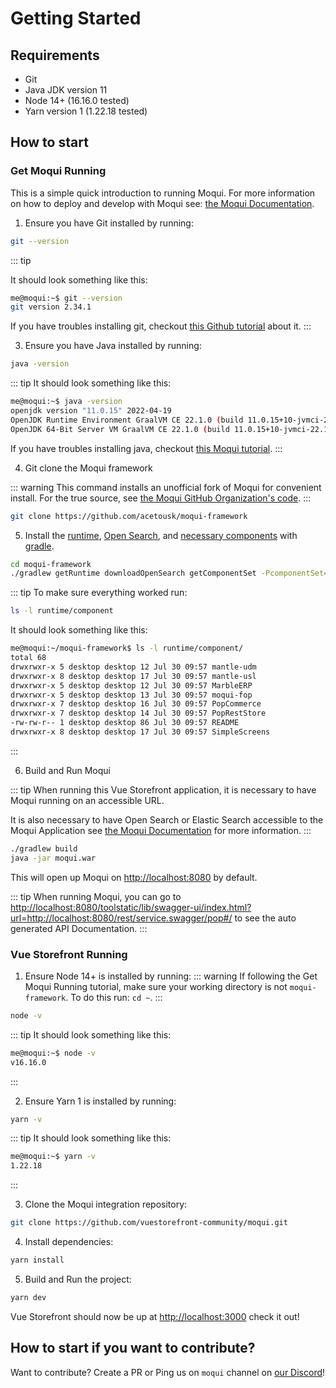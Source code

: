 # Getting Started

## Requirements
- Git
- Java JDK version 11
- Node 14+ (16.16.0 tested)
- Yarn version 1 (1.22.18 tested)

## How to start

### Get Moqui Running
This is a simple quick introduction to running Moqui. For more information on how to deploy and develop with Moqui see: [the Moqui Documentation](https://moqui.org/m/docs/framework/Run+and+Deploy#a1.QuickStart).

1. Ensure you have Git installed by running:
```bash
git --version 
```
::: tip

It should look something like this:
```bash
me@moqui:~$ git --version
git version 2.34.1
```
If you have troubles installing git, checkout [this Github tutorial](https://github.com/git-guides/install-git) about it.
:::

3. Ensure you have Java installed by running:
```bash
java -version
```
::: tip
It should look something like this:
```bash
me@moqui:~$ java -version
openjdk version "11.0.15" 2022-04-19
OpenJDK Runtime Environment GraalVM CE 22.1.0 (build 11.0.15+10-jvmci-22.1-b06)
OpenJDK 64-Bit Server VM GraalVM CE 22.1.0 (build 11.0.15+10-jvmci-22.1-b06, mixed mode, sharing)
```
If you have troubles installing java, checkout [this Moqui tutorial](https://moqui.org/m/docs/framework/Run+and+Deploy#RequiredSoftwareJavaJDK11andElasticSearch).
:::

4. Git clone the Moqui framework

::: warning
This command installs an unofficial fork of Moqui for convenient install. For the true source, see [the Moqui GitHub Organization's code](https://github.com/moqui).
:::

```bash
git clone https://github.com/acetousk/moqui-framework
```

5. Install the [runtime](https://github.com/moqui/moqui-runtime), [Open Search](https://opensearch.org/), and [necessary components](https://github.com/acetousk/moqui-framework/blob/afb99750bed5c0e0166bb74ec50643e6e1f8aa6a/myaddons.xml#L24) with [gradle](https://gradle.org/).
```bash
cd moqui-framework 
./gradlew getRuntime downloadOpenSearch getComponentSet -PcomponentSet=vue-storefront
```

::: tip
To make sure everything worked run:
```bash
ls -l runtime/component
```

It should look something like this:
```bash
me@moqui:~/moqui-framework$ ls -l runtime/component/
total 68
drwxrwxr-x 5 desktop desktop 12 Jul 30 09:57 mantle-udm
drwxrwxr-x 8 desktop desktop 17 Jul 30 09:57 mantle-usl
drwxrwxr-x 5 desktop desktop 12 Jul 30 09:57 MarbleERP
drwxrwxr-x 5 desktop desktop 13 Jul 30 09:57 moqui-fop
drwxrwxr-x 7 desktop desktop 16 Jul 30 09:57 PopCommerce
drwxrwxr-x 7 desktop desktop 14 Jul 30 09:57 PopRestStore
-rw-rw-r-- 1 desktop desktop 86 Jul 30 09:57 README
drwxrwxr-x 8 desktop desktop 17 Jul 30 09:57 SimpleScreens
```
:::

6. Build and Run Moqui

::: tip
When running this Vue Storefront application, it is necessary to have Moqui running on an accessible URL. 

It is also necessary to have Open Search or Elastic Search accessible to the Moqui Application see [the Moqui Documentation](https://moqui.org/m/docs/framework/Run+and+Deploy#a7.ElasticSearchConfigurationandInstall) for more information.
:::

```bash
./gradlew build
java -jar moqui.war
```

This will open up Moqui on [http://localhost:8080](http://localhost:8080) by default.

::: tip
When running Moqui, you can go to [http://localhost:8080/toolstatic/lib/swagger-ui/index.html?url=http://localhost:8080/rest/service.swagger/pop#/](http://localhost:8080/toolstatic/lib/swagger-ui/index.html?url=http://localhost:8080/rest/service.swagger/pop#/) to see the auto generated API Documentation.
:::

### Vue Storefront Running

1. Ensure Node 14+ is installed by running:
::: warning
If following the Get Moqui Running tutorial, make sure your working directory is not `moqui-framework`. To do this run: `cd ~`.
:::

```bash
node -v
```
::: tip
It should look something like this:
```bash
me@moqui:~$ node -v
v16.16.0
```
:::

2. Ensure Yarn 1 is installed by running:
```bash
yarn -v
```
::: tip
It should look something like this:
```bash
me@moqui:~$ yarn -v
1.22.18
```
:::

3. Clone the Moqui integration repository:
```bash
git clone https://github.com/vuestorefront-community/moqui.git
```

4. Install dependencies:
```bash
yarn install
```

5. Build and Run the project:
```bash
yarn dev
```

Vue Storefront should now be up at [http://localhost:3000](http://localhost:3000) check it out!

## How to start if you want to contribute?

Want to contribute? Create a PR or Ping us on `moqui` channel on [our Discord](https://discord.vuestorefront.io)!
